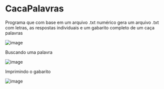 # CacaPalavras
Programa que com base em um arquivo .txt numérico gera um arquivo .txt com letras,  as respostas individuais e um gabarito completo de um caça palavras

![image](https://user-images.githubusercontent.com/59587342/164949784-f66977cf-b2d4-4c37-a37b-dd958673accc.png)

Buscando uma palavra

![image](https://user-images.githubusercontent.com/59587342/164949811-a4f50364-a021-48b8-a903-b325b1752fc0.png)

Imprimindo o gabarito

![image](https://user-images.githubusercontent.com/59587342/164949816-fabe6d5d-8446-43ae-92eb-19335f946797.png)

